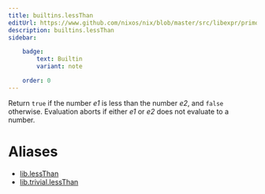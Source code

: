 ```yaml
---
title: builtins.lessThan
editUrl: https://www.github.com/nixos/nix/blob/master/src/libexpr/primops.cc
description: builtins.lessThan
sidebar:

    badge:
        text: Builtin
        variant: note

    order: 0
---
```


Return `true` if the number *e1* is less than the number *e2*, and
`false` otherwise. Evaluation aborts if either *e1* or *e2* does not
evaluate to a number.


# Aliases

- [lib.lessThan](reference/lib/lib-lessThan)
- [lib.trivial.lessThan](reference/lib/trivial/lib-trivial-lessThan)


